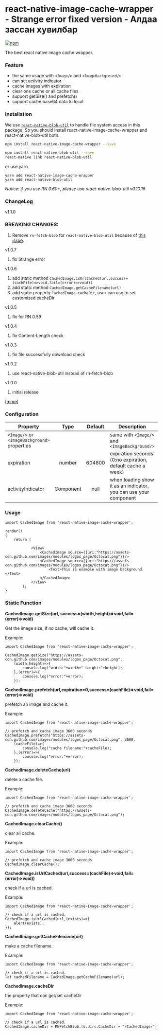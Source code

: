 # react-native-image-cache-wrapper - Strange error fixed version - Алдаа зассан хувилбар
[![npm](https://img.shields.io/npm/v/react-native-image-cache-wrapper.svg?style=flat-square)](https://www.npmjs.com/package/react-native-image-cache-wrapper)

The best react native image cache wrapper.

### Feature

* the same usage with ```<Image/>``` and ```<ImageBackground/>```
* can set activity indicator
* cache images with expiration
* clear one cache or all cache files
* support getSize() and prefetch()
* support cache base64 data to local

### Installation
We use [`react-native-blob-util`](https://github.com/FidMe/react-native-image-cache-wrapper) to handle file system access in this package,
So you should install react-native-image-cache-wrapper and react-native-blob-util both.

```bash
npm install react-native-image-cache-wrapper --save

npm install react-native-blob-util --save
react-native link react-native-blob-util
```
or use yarn

```
yarn add react-native-image-cache-wrapper
yarn add react-native-blob-util
```
*Notice: if you use RN 0.60+, please use react-native-blob-util v0.10.16*


### ChangeLog

v1.1.0

### BREAKING CHANGES:
1. Remove `rn-fetch-blob` for `react-native-blob-util` because of [this issue](https://github.com/RonRadtke/react-native-blob-util/issues/86).

v1.0.7

1. fix Strange error

v1.0.6

1. add static method ```CachedImage.isUrlCached(url,success=(cachFile)=>void,fail=(error)=>void))```
2. add static method ```CachedImage.getCacheFilename(url)```
3. add static property ```CachedImage.cacheDir```, user can use to set customized cacheDir

v1.0.5

1. fix for RN 0.59

v1.0.4

1. fix Content-Length check

v1.0.3

1. fix file successfully download check

v1.0.2

1. use react-native-blob-util instead of rn-fetch-blob

v1.0.0

1. initial release

[[more]](https://github.com/wonday/react-native-image-cache-wrapper/releases)


### Configuration

| Property      | Type          | Default          | Description         | FirstRelease |
| ------------- |:-------------:|:----------------:| ------------------- | ------------ |
| ```<Image/>``` or ```<ImageBackground>``` properties        |         |     | same with ```<Image/>``` and ```<ImageBackground/>``` | 1.0 |
| expiration    | number        | 604800           | expiration seconds (0:no expiration, default cache a week) | 1.0 |
| activityIndicator | Component | null | when loading show it as an indicator, you can use your component| 1.0 |

### Usage

```
import CachedImage from 'react-native-image-cache-wrapper';

render()
{
    return (

            <View>
                <CachedImage source={{uri:"https://assets-cdn.github.com/images/modules/logos_page/Octocat.png"}}/>
                <CachedImage source={{uri:"https://assets-cdn.github.com/images/modules/logos_page/Octocat.png"}}/>
                    <Text>This is example with image background.</Text>
                </CachedImage>
            </View>
        );
}
```

### Static Function

**CachedImage.getSize(url, success=(width,height)=>void,fail=(error)=>void)**

Get the image size, if no cache, will cache it.

Example:
```
import CachedImage from 'react-native-image-cache-wrapper';

CachedImage.getSize("https://assets-cdn.github.com/images/modules/logos_page/Octocat.png", 
    (width,height)=>{
        console.log("width:"+width+" height:"+height);
    },(error)=>{
        console.log("error:"+error);
    });
```

**CachedImage.prefetch(url,expiration=0,success=(cachFile)=>void,fail=(error)=>void)**

prefetch an image and cache it.

Example:
```
import CachedImage from 'react-native-image-cache-wrapper';

// prefetch and cache image 3600 seconds
CachedImage.prefetch("https://assets-cdn.github.com/images/modules/logos_page/Octocat.png", 3600, 
    (cacheFile)=>{
        console.log("cache filename:"+cacheFile);
    },(error)=>{
        console.log("error:"+error);
    });
```

**CachedImage.deleteCache(url)**

delete a cache file.

Example:
```
import CachedImage from 'react-native-image-cache-wrapper';

// prefetch and cache image 3600 seconds
CachedImage.deleteCache("https://assets-cdn.github.com/images/modules/logos_page/Octocat.png");
```

**CachedImage.clearCache()**

clear all cache.

Example:
```
import CachedImage from 'react-native-image-cache-wrapper';

// prefetch and cache image 3600 seconds
CachedImage.clearCache();
```

**CachedImage.isUrlCached(url,success=(cachFile)=>void,fail=(error)=>void))**

check if a url is cached.

Example:
```
import CachedImage from 'react-native-image-cache-wrapper';

// check if a url is cached.
CachedImage.isUrlCached(url,(exists)=>{
    alert(exists);
});
```

**CachedImage.getCacheFilename(url)**

make a cache filename.

Example:
```
import CachedImage from 'react-native-image-cache-wrapper';

// check if a url is cached.
let cachedFilename = CachedImage.getCacheFilename(url);
```

**CachedImage.cacheDir**

the property that can get/set cacheDir

Example:
```
import CachedImage from 'react-native-image-cache-wrapper';

// check if a url is cached.
CachedImage.cacheDir = RNFetchBlob.fs.dirs.CacheDir + "/CachedImage/";
```







